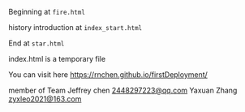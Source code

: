 Beginning at `fire.html`

history introduction at `index_start.html`

End at `star.html`

index.html is a temporary file

You can visit here https://rnchen.github.io/firstDeployment/

member of Team 
Jeffrey chen 2448297223@qq.com
Yaxuan Zhang zyxleo2021@163.com
